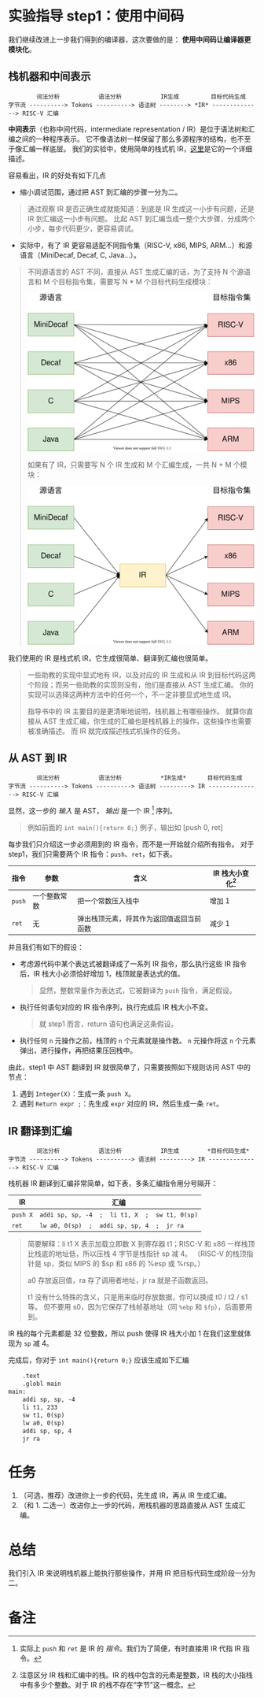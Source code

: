 # 实验指导 step1：使用中间码
我们继续改进上一步我们得到的编译器，这次要做的是： **使用中间码让编译器更模块化**。


## 栈机器和中间表示
```
        词法分析           语法分析           IR生成         目标代码生成
字节流 ----------> Tokens ----------> 语法树 --------> *IR* --------------> RISC-V 汇编
```

**中间表示**（也称中间代码，intermediate representation / IR）是位于语法树和汇编之间的一种程序表示。
它不像语法树一样保留了那么多源程序的结构，也不至于像汇编一样底层。
我们的实验中，使用简单的栈式机 IR，[这里](ir.md)是它的一个详细描述。

容易看出，IR 的好处有如下几点
* 缩小调试范围，通过把 AST 到汇编的步骤一分为二。
> 通过观察 IR 是否正确生成就能知道：到底是 IR 生成这一小步有问题，还是 IR 到汇编这一小步有问题。
> 比起 AST 到汇编当成一整个大步骤，分成两个小步，每步代码更少，更容易调试。
* 实际中，有了 IR 更容易适配不同指令集（RISC-V, x86, MIPS, ARM...）和源语言（MiniDecaf, Decaf, C, Java...）。
> 不同源语言的 AST 不同，直接从 AST 生成汇编的话，为了支持 N 个源语言和 M 个目标指令集，需要写 N * M 个目标代码生成模块：
>
> ![](./pics/without-ir.svg)
>
> 如果有了 IR，只需要写 N 个 IR 生成和 M 个汇编生成，一共 N + M 个模块：
>
> ![](./pics/with-ir.svg)

我们使用的 IR 是栈式机 IR，它生成很简单、翻译到汇编也很简单。
> 一些助教的实现中显式地有 IR，以及对应的 IR 生成和从 IR 到目标代码这两个阶段；而另一些助教的实现则没有，他们是直接从 AST 生成汇编。
> 你的实现可以选择这两种方法中的任何一个，不一定非要显式地生成 IR。
>
> 指导书中的 IR 主要目的是更清晰地说明，栈机器上有哪些操作。
> 就算你直接从 AST 生成汇编，你生成的汇编也是栈机器上的操作，这些操作也需要被准确描述。
> 而 IR 就完成描述栈式机操作的任务。

## 从 AST 到 IR
```
        词法分析           语法分析           *IR生成*      目标代码生成
字节流 ----------> Tokens ----------> 语法树 ---------> IR ---------------> RISC-V 汇编
```

显然，这一步的 *输入* 是 AST， *输出* 是一个 IR [^1] 序列。
> 例如前面的 `int main(){return 0;}` 例子，输出如 [push 0, ret]

每步我们只介绍这一步必须用到的 IR 指令，而不是一开始就介绍所有指令。
对于 step1，我们只需要两个 IR 指令：`push`、`ret`，如下表。

| 指令 | 参数 | 含义 | IR 栈大小变化[^2] |
| --- | --- | --- | --- |
| `push` | 一个整数常数 | 把一个常数压入栈中 | 增加 1 |
| `ret` | 无 | 弹出栈顶元素，将其作为返回值返回当前函数 | 减少 1 |

并且我们有如下的假设：
* 考虑源代码中某个表达式被翻译成了一系列 IR 指令，那么执行这些 IR 指令后，IR 栈大小必须恰好增加 1，栈顶就是表达式的值。
  > 显然，整数常量作为表达式，它被翻译为 `push` 指令，满足假设。
* 执行任何语句对应的 IR 指令序列，执行完成后 IR 栈大小不变。
  > 就 step1 而言，return 语句也满足这条假设。
* 执行任何 `n` 元操作之前，栈顶的 `n` 个元素就是操作数。
  `n` 元操作将这 `n` 个元素弹出，进行操作，再把结果压回栈中。

由此，step1 中 AST 翻译到 IR 就很简单了，只需要按照如下规则访问 AST 中的节点：
1. 遇到 `Integer(X)`：生成一条 `push X`。
2. 遇到 `Return expr ;`：先生成 `expr` 对应的 IR，然后生成一条 `ret`。

## IR 翻译到汇编
```
        词法分析           语法分析           IR生成        *目标代码生成*
字节流 ----------> Tokens ----------> 语法树 ---------> IR ---------------> RISC-V 汇编
```

栈机器 IR 翻译到汇编非常简单，如下表，多条汇编指令用分号隔开：

| IR       | 汇编                                                |
| ---      | ---                                                 |
| `push X` | `addi sp, sp, -4  ;  li t1, X  ;  sw t1, 0(sp)` |
| `ret`    | `lw a0, 0(sp)  ;  addi sp, sp, 4  ;  jr ra`                   |

> 简要解释：li t1 X 表示加载立即数 X 到寄存器 t1；RISC-V 和 x86 一样栈顶比栈底的地址低，所以压栈 4 字节是栈指针 sp 减 4。
> （RISC-V 的栈顶指针是 sp，类似 MIPS 的 $sp 和 x86 的 %esp 或 %rsp。）
>
> a0 存放返回值，ra 存了调用者地址，jr ra 就是子函数返回。
>
> t1 没有什么特殊的含义，只是用来临时存放数据，你可以换成 t0 / t2 / s1 等。
> 但不要用 s0，因为它保存了栈帧基地址（同 `%ebp` 和 `$fp`），后面要用到。

IR 栈的每个元素都是 32 位整数，所以 push 使得 IR 栈大小加 1 在我们这里就体现为 `sp` 减 4。

完成后，你对于 `int main(){return 0;}` 应该生成如下汇编
```
	.text
	.globl main
main:
	addi sp, sp, -4
	li t1, 233
	sw t1, 0(sp)
	lw a0, 0(sp)
	addi sp, sp, 4
	jr ra
```

# 任务
1. （可选，推荐）改进你上一步的代码，先生成 IR，再从 IR 生成汇编。
2. （和 1. 二选一）改进你上一步的代码，用栈机器的思路直接从 AST 生成汇编。

# 总结
我们引入 IR 来说明栈机器上能执行那些操作，并用 IR 把目标代码生成阶段一分为二。

# 备注
[^1]: 实际上 `push` 和 `ret` 是 IR 的 *指令*。我们为了简便，有时直接用 IR 代指 IR 指令。
[^2]: 注意区分 IR 栈和汇编中的栈。IR 的栈中包含的元素是整数，IR 栈的大小指栈中有多少个整数。对于 IR 的栈不存在“字节”这一概念。
